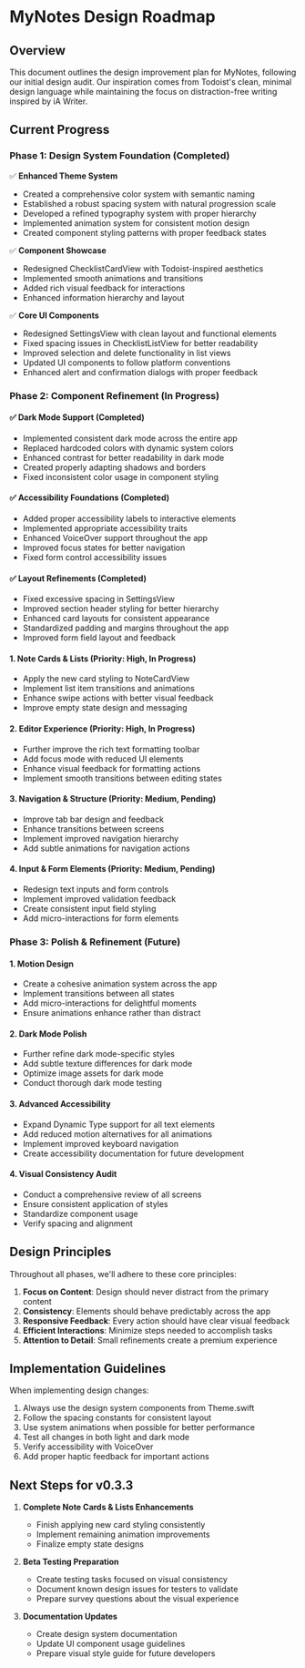 # MyNotes Design Roadmap

## Overview

This document outlines the design improvement plan for MyNotes, following our initial design audit. Our inspiration comes from Todoist's clean, minimal design language while maintaining the focus on distraction-free writing inspired by iA Writer.

## Current Progress

### Phase 1: Design System Foundation (Completed)

✅ **Enhanced Theme System**
- Created a comprehensive color system with semantic naming
- Established a robust spacing system with natural progression scale
- Developed a refined typography system with proper hierarchy
- Implemented animation system for consistent motion design
- Created component styling patterns with proper feedback states

✅ **Component Showcase**
- Redesigned ChecklistCardView with Todoist-inspired aesthetics
- Implemented smooth animations and transitions
- Added rich visual feedback for interactions
- Enhanced information hierarchy and layout

✅ **Core UI Components**
- Redesigned SettingsView with clean layout and functional elements
- Fixed spacing issues in ChecklistListView for better readability
- Improved selection and delete functionality in list views
- Updated UI components to follow platform conventions
- Enhanced alert and confirmation dialogs with proper feedback

### Phase 2: Component Refinement (In Progress)

#### ✅ Dark Mode Support (Completed)
- Implemented consistent dark mode across the entire app
- Replaced hardcoded colors with dynamic system colors
- Enhanced contrast for better readability in dark mode
- Created properly adapting shadows and borders
- Fixed inconsistent color usage in component styling

#### ✅ Accessibility Foundations (Completed)
- Added proper accessibility labels to interactive elements
- Implemented appropriate accessibility traits
- Enhanced VoiceOver support throughout the app
- Improved focus states for better navigation
- Fixed form control accessibility issues

#### ✅ Layout Refinements (Completed)
- Fixed excessive spacing in SettingsView
- Improved section header styling for better hierarchy
- Enhanced card layouts for consistent appearance
- Standardized padding and margins throughout the app
- Improved form field layout and feedback

#### 1. Note Cards & Lists (Priority: High, In Progress)
- Apply the new card styling to NoteCardView
- Implement list item transitions and animations
- Enhance swipe actions with better visual feedback
- Improve empty state design and messaging

#### 2. Editor Experience (Priority: High, In Progress)
- Further improve the rich text formatting toolbar 
- Add focus mode with reduced UI elements
- Enhance visual feedback for formatting actions
- Implement smooth transitions between editing states

#### 3. Navigation & Structure (Priority: Medium, Pending)
- Improve tab bar design and feedback
- Enhance transitions between screens
- Implement improved navigation hierarchy
- Add subtle animations for navigation actions

#### 4. Input & Form Elements (Priority: Medium, Pending)
- Redesign text inputs and form controls
- Implement improved validation feedback
- Create consistent input field styling
- Add micro-interactions for form elements

### Phase 3: Polish & Refinement (Future)

#### 1. Motion Design
- Create a cohesive animation system across the app
- Implement transitions between all states
- Add micro-interactions for delightful moments
- Ensure animations enhance rather than distract

#### 2. Dark Mode Polish
- Further refine dark mode-specific styles
- Add subtle texture differences for dark mode
- Optimize image assets for dark mode
- Conduct thorough dark mode testing

#### 3. Advanced Accessibility
- Expand Dynamic Type support for all text elements
- Add reduced motion alternatives for all animations
- Implement improved keyboard navigation
- Create accessibility documentation for future development

#### 4. Visual Consistency Audit
- Conduct a comprehensive review of all screens
- Ensure consistent application of styles
- Standardize component usage
- Verify spacing and alignment

## Design Principles

Throughout all phases, we'll adhere to these core principles:

1. **Focus on Content**: Design should never distract from the primary content
2. **Consistency**: Elements should behave predictably across the app
3. **Responsive Feedback**: Every action should have clear visual feedback
4. **Efficient Interactions**: Minimize steps needed to accomplish tasks
5. **Attention to Detail**: Small refinements create a premium experience

## Implementation Guidelines

When implementing design changes:

1. Always use the design system components from Theme.swift
2. Follow the spacing constants for consistent layout
3. Use system animations when possible for better performance
4. Test all changes in both light and dark mode
5. Verify accessibility with VoiceOver
6. Add proper haptic feedback for important actions

## Next Steps for v0.3.3

1. **Complete Note Cards & Lists Enhancements**
   - Finish applying new card styling consistently
   - Implement remaining animation improvements
   - Finalize empty state designs

2. **Beta Testing Preparation**
   - Create testing tasks focused on visual consistency
   - Document known design issues for testers to validate
   - Prepare survey questions about the visual experience

3. **Documentation Updates**
   - Create design system documentation
   - Update UI component usage guidelines
   - Prepare visual style guide for future developers
